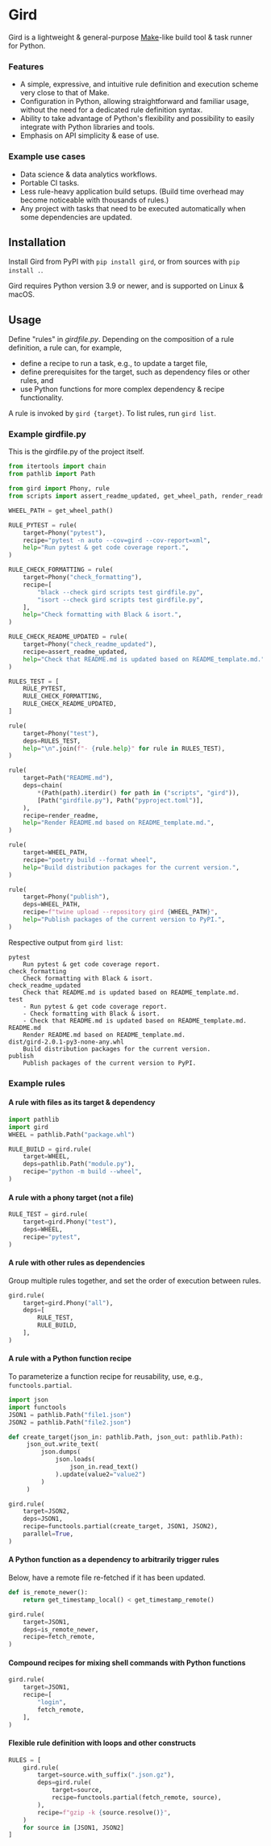 [//]: # (This README.md is autogenerated from README_template.md with the script
         render_readme.py)

# Gird

Gird is a lightweight & general-purpose [Make][make]-like build tool & task
runner for Python.

[make]: https://en.wikipedia.org/wiki/Make_(software)

### Features

- A simple, expressive, and intuitive rule definition and execution scheme very
  close to that of Make.
- Configuration in Python, allowing straightforward and familiar usage, without
  the need for a dedicated rule definition syntax.
- Ability to take advantage of Python's flexibility and possibility to easily
  integrate with Python libraries and tools.
- Emphasis on API simplicity & ease of use.

### Example use cases

- Data science & data analytics workflows.
- Portable CI tasks.
- Less rule-heavy application build setups. (Build time overhead may become
  noticeable with thousands of rules.)
- Any project with tasks that need to be executed automatically when some
  dependencies are updated.

## Installation

Install Gird from PyPI with `pip install gird`, or from sources with
`pip install .`.

Gird requires Python version 3.9 or newer, and is supported on Linux & macOS.

## Usage

Define "rules" in *girdfile.py*. Depending on the composition of a rule
definition, a rule can, for example,

- define a recipe to run a task, e.g., to update a target file,
- define prerequisites for the target, such as dependency files or other rules,
  and
- use Python functions for more complex dependency & recipe functionality.

A rule is invoked by `gird {target}`. To list rules, run `gird list`.

### Example girdfile.py

This is the girdfile.py of the project itself.

```python
from itertools import chain
from pathlib import Path

from gird import Phony, rule
from scripts import assert_readme_updated, get_wheel_path, render_readme

WHEEL_PATH = get_wheel_path()

RULE_PYTEST = rule(
    target=Phony("pytest"),
    recipe="pytest -n auto --cov=gird --cov-report=xml",
    help="Run pytest & get code coverage report.",
)

RULE_CHECK_FORMATTING = rule(
    target=Phony("check_formatting"),
    recipe=[
        "black --check gird scripts test girdfile.py",
        "isort --check gird scripts test girdfile.py",
    ],
    help="Check formatting with Black & isort.",
)

RULE_CHECK_README_UPDATED = rule(
    target=Phony("check_readme_updated"),
    recipe=assert_readme_updated,
    help="Check that README.md is updated based on README_template.md.",
)

RULES_TEST = [
    RULE_PYTEST,
    RULE_CHECK_FORMATTING,
    RULE_CHECK_README_UPDATED,
]

rule(
    target=Phony("test"),
    deps=RULES_TEST,
    help="\n".join(f"- {rule.help}" for rule in RULES_TEST),
)

rule(
    target=Path("README.md"),
    deps=chain(
        *(Path(path).iterdir() for path in ("scripts", "gird")),
        [Path("girdfile.py"), Path("pyproject.toml")],
    ),
    recipe=render_readme,
    help="Render README.md based on README_template.md.",
)

rule(
    target=WHEEL_PATH,
    recipe="poetry build --format wheel",
    help="Build distribution packages for the current version.",
)

rule(
    target=Phony("publish"),
    deps=WHEEL_PATH,
    recipe=f"twine upload --repository gird {WHEEL_PATH}",
    help="Publish packages of the current version to PyPI.",
)
```

Respective output from `gird list`:

```
pytest
    Run pytest & get code coverage report.
check_formatting
    Check formatting with Black & isort.
check_readme_updated
    Check that README.md is updated based on README_template.md.
test
    - Run pytest & get code coverage report.
    - Check formatting with Black & isort.
    - Check that README.md is updated based on README_template.md.
README.md
    Render README.md based on README_template.md.
dist/gird-2.0.1-py3-none-any.whl
    Build distribution packages for the current version.
publish
    Publish packages of the current version to PyPI.
```

### Example rules

#### A rule with files as its target & dependency

```python
import pathlib
import gird
WHEEL = pathlib.Path("package.whl")

RULE_BUILD = gird.rule(
    target=WHEEL,
    deps=pathlib.Path("module.py"),
    recipe="python -m build --wheel",
)
```

#### A rule with a phony target (not a file)

```python
RULE_TEST = gird.rule(
    target=gird.Phony("test"),
    deps=WHEEL,
    recipe="pytest",
)
```

#### A rule with other rules as dependencies

Group multiple rules together, and set the order of execution between rules.

```python
gird.rule(
    target=gird.Phony("all"),
    deps=[
        RULE_TEST,
        RULE_BUILD,
    ],
)
```

#### A rule with a Python function recipe

To parameterize a function recipe for reusability, use, e.g., `functools.partial`.

```python
import json
import functools
JSON1 = pathlib.Path("file1.json")
JSON2 = pathlib.Path("file2.json")

def create_target(json_in: pathlib.Path, json_out: pathlib.Path):
     json_out.write_text(
         json.dumps(
             json.loads(
                 json_in.read_text()
             ).update(value2="value2")
         )
     )

gird.rule(
    target=JSON2,
    deps=JSON1,
    recipe=functools.partial(create_target, JSON1, JSON2),
    parallel=True,
)
```

#### A Python function as a dependency to arbitrarily trigger rules

Below, have a remote file re-fetched if it has been updated.

```python
def is_remote_newer():
    return get_timestamp_local() < get_timestamp_remote()

gird.rule(
    target=JSON1,
    deps=is_remote_newer,
    recipe=fetch_remote,
)
```

#### Compound recipes for mixing shell commands with Python functions

```python
gird.rule(
    target=JSON1,
    recipe=[
        "login",
        fetch_remote,
    ],
)
```

#### Flexible rule definition with loops and other constructs

```python
RULES = [
    gird.rule(
        target=source.with_suffix(".json.gz"),
        deps=gird.rule(
            target=source,
            recipe=functools.partial(fetch_remote, source),
        ),
        recipe=f"gzip -k {source.resolve()}",
    )
    for source in [JSON1, JSON2]
]

```
